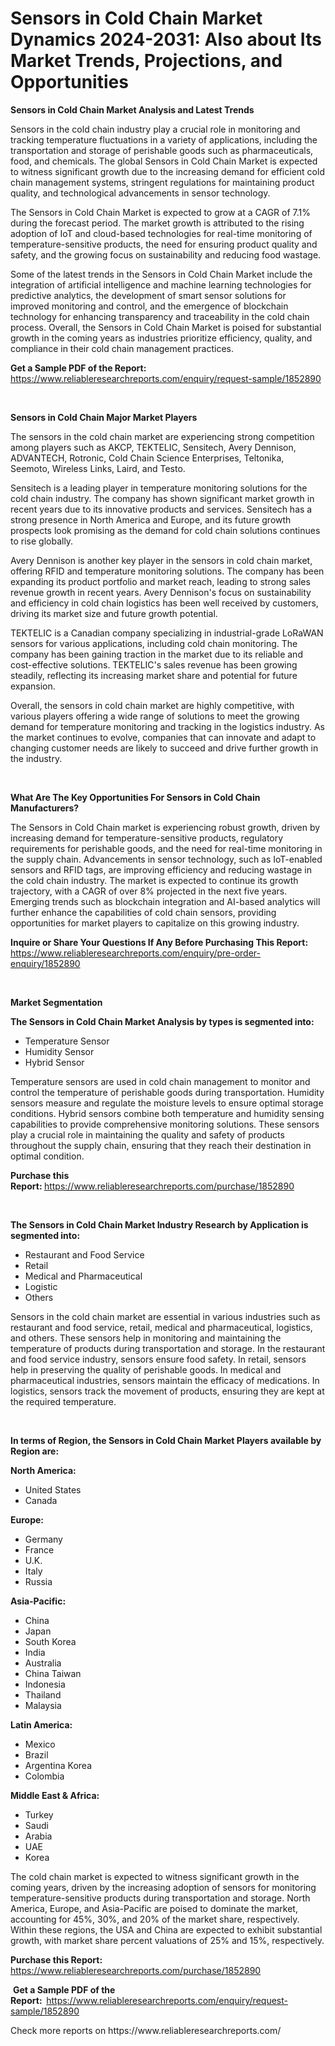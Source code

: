 <p><h1>Sensors in Cold Chain Market Dynamics 2024-2031: Also about Its Market Trends, Projections, and Opportunities</h1></p><p><strong>Sensors in Cold Chain Market Analysis and Latest Trends</strong></p>
<p><p>Sensors in the cold chain industry play a crucial role in monitoring and tracking temperature fluctuations in a variety of applications, including the transportation and storage of perishable goods such as pharmaceuticals, food, and chemicals. The global Sensors in Cold Chain Market is expected to witness significant growth due to the increasing demand for efficient cold chain management systems, stringent regulations for maintaining product quality, and technological advancements in sensor technology.</p><p>The Sensors in Cold Chain Market is expected to grow at a CAGR of 7.1% during the forecast period. The market growth is attributed to the rising adoption of IoT and cloud-based technologies for real-time monitoring of temperature-sensitive products, the need for ensuring product quality and safety, and the growing focus on sustainability and reducing food wastage.</p><p>Some of the latest trends in the Sensors in Cold Chain Market include the integration of artificial intelligence and machine learning technologies for predictive analytics, the development of smart sensor solutions for improved monitoring and control, and the emergence of blockchain technology for enhancing transparency and traceability in the cold chain process. Overall, the Sensors in Cold Chain Market is poised for substantial growth in the coming years as industries prioritize efficiency, quality, and compliance in their cold chain management practices.</p></p>
<p><strong>Get a Sample PDF of the Report:&nbsp;</strong> <a href="https://www.reliableresearchreports.com/enquiry/request-sample/1852890">https://www.reliableresearchreports.com/enquiry/request-sample/1852890</a></p>
<p>&nbsp;</p>
<p><strong>Sensors in Cold Chain Major Market Players</strong></p>
<p><p>The sensors in the cold chain market are experiencing strong competition among players such as AKCP, TEKTELIC, Sensitech, Avery Dennison, ADVANTECH, Rotronic, Cold Chain Science Enterprises, Teltonika, Seemoto, Wireless Links, Laird, and Testo.</p><p>Sensitech is a leading player in temperature monitoring solutions for the cold chain industry. The company has shown significant market growth in recent years due to its innovative products and services. Sensitech has a strong presence in North America and Europe, and its future growth prospects look promising as the demand for cold chain solutions continues to rise globally.</p><p>Avery Dennison is another key player in the sensors in cold chain market, offering RFID and temperature monitoring solutions. The company has been expanding its product portfolio and market reach, leading to strong sales revenue growth in recent years. Avery Dennison's focus on sustainability and efficiency in cold chain logistics has been well received by customers, driving its market size and future growth potential.</p><p>TEKTELIC is a Canadian company specializing in industrial-grade LoRaWAN sensors for various applications, including cold chain monitoring. The company has been gaining traction in the market due to its reliable and cost-effective solutions. TEKTELIC's sales revenue has been growing steadily, reflecting its increasing market share and potential for future expansion.</p><p>Overall, the sensors in cold chain market are highly competitive, with various players offering a wide range of solutions to meet the growing demand for temperature monitoring and tracking in the logistics industry. As the market continues to evolve, companies that can innovate and adapt to changing customer needs are likely to succeed and drive further growth in the industry.</p></p>
<p>&nbsp;</p>
<p><strong>What Are The Key Opportunities For Sensors in Cold Chain Manufacturers?</strong></p>
<p><p>The Sensors in Cold Chain market is experiencing robust growth, driven by increasing demand for temperature-sensitive products, regulatory requirements for perishable goods, and the need for real-time monitoring in the supply chain. Advancements in sensor technology, such as IoT-enabled sensors and RFID tags, are improving efficiency and reducing wastage in the cold chain industry. The market is expected to continue its growth trajectory, with a CAGR of over 8% projected in the next five years. Emerging trends such as blockchain integration and AI-based analytics will further enhance the capabilities of cold chain sensors, providing opportunities for market players to capitalize on this growing industry.</p></p>
<p><strong>Inquire or Share Your Questions If Any Before Purchasing This Report:</strong> <a href="https://www.reliableresearchreports.com/enquiry/pre-order-enquiry/1852890">https://www.reliableresearchreports.com/enquiry/pre-order-enquiry/1852890</a></p>
<p>&nbsp;</p>
<p><strong>Market Segmentation</strong></p>
<p><strong>The Sensors in Cold Chain Market Analysis by types is segmented into:</strong></p>
<p><ul><li>Temperature Sensor</li><li>Humidity Sensor</li><li>Hybrid Sensor</li></ul></p>
<p><p>Temperature sensors are used in cold chain management to monitor and control the temperature of perishable goods during transportation. Humidity sensors measure and regulate the moisture levels to ensure optimal storage conditions. Hybrid sensors combine both temperature and humidity sensing capabilities to provide comprehensive monitoring solutions. These sensors play a crucial role in maintaining the quality and safety of products throughout the supply chain, ensuring that they reach their destination in optimal condition.</p></p>
<p><strong>Purchase this Report:&nbsp;</strong><a href="https://www.reliableresearchreports.com/purchase/1852890">https://www.reliableresearchreports.com/purchase/1852890</a></p>
<p>&nbsp;</p>
<p><strong>The Sensors in Cold Chain Market Industry Research by Application is segmented into:</strong></p>
<p><ul><li>Restaurant and Food Service</li><li>Retail</li><li>Medical and Pharmaceutical</li><li>Logistic</li><li>Others</li></ul></p>
<p><p>Sensors in the cold chain market are essential in various industries such as restaurant and food service, retail, medical and pharmaceutical, logistics, and others. These sensors help in monitoring and maintaining the temperature of products during transportation and storage. In the restaurant and food service industry, sensors ensure food safety. In retail, sensors help in preserving the quality of perishable goods. In medical and pharmaceutical industries, sensors maintain the efficacy of medications. In logistics, sensors track the movement of products, ensuring they are kept at the required temperature.</p></p>
<p>&nbsp;</p>
<p><strong>In terms of Region, the Sensors in Cold Chain Market Players available by Region are:</strong></p>
<p>
    <p> <strong> North America: </strong>
        <ul>
            <li>United States</li>
            <li>Canada</li>
        </ul>
        </p> 
    <p> <strong> Europe: </strong>
        <ul>
            <li>Germany</li>
            <li>France</li>
            <li>U.K.</li>
            <li>Italy</li>
            <li>Russia</li>
        </ul>
        </p> 
    <p> <strong> Asia-Pacific: </strong>
        <ul>
            <li>China</li>
            <li>Japan</li>
            <li>South Korea</li>
            <li>India</li>
            <li>Australia</li>
            <li>China Taiwan</li>
            <li>Indonesia</li>
            <li>Thailand</li>
            <li>Malaysia</li>
        </ul>
        </p> 
    <p> <strong> Latin America: </strong>
        <ul>
            <li>Mexico</li>
            <li>Brazil</li>
            <li>Argentina Korea</li>
            <li>Colombia</li>
        </ul>
        </p> 
    <p> <strong> Middle East & Africa: </strong>
        <ul>
            <li>Turkey</li>
            <li>Saudi</li>
            <li>Arabia</li>
            <li>UAE</li>
            <li>Korea</li>
        </ul>
    </p>
    </p>
<p><p>The cold chain market is expected to witness significant growth in the coming years, driven by the increasing adoption of sensors for monitoring temperature-sensitive products during transportation and storage. North America, Europe, and Asia-Pacific are poised to dominate the market, accounting for 45%, 30%, and 20% of the market share, respectively. Within these regions, the USA and China are expected to exhibit substantial growth, with market share percent valuations of 25% and 15%, respectively.</p></p>
<p><strong>Purchase this Report: </strong><a href="https://www.reliableresearchreports.com/purchase/1852890">https://www.reliableresearchreports.com/purchase/1852890</a></p>
<p>&nbsp;<strong>Get a Sample PDF of the Report:&nbsp;&nbsp;</strong><a href="https://www.reliableresearchreports.com/enquiry/request-sample/1852890">https://www.reliableresearchreports.com/enquiry/request-sample/1852890</a></p>
<p><strong></strong></p>
<p>Check more reports on https://www.reliableresearchreports.com/</p>